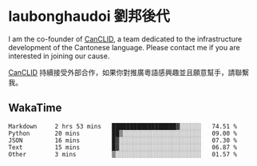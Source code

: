 # laubonghaudoi 劉邦後代

I am the co-founder of [CanCLID](https://github.com/CanCLID), a team dedicated to the infrastructure development of the Cantonese language. Please contact me if you are interested in joining our cause.

[CanCLID](https://github.com/CanCLID) 持續接受外部合作，如果你對推廣粵語感興趣並且願意幫手，請聯繫我。


## WakaTime

<!--START_SECTION:waka-->

```text
Markdown     2 hrs 53 mins   ██████████████████▓░░░░░░   74.51 %
Python       20 mins         ██▒░░░░░░░░░░░░░░░░░░░░░░   09.00 %
JSON         16 mins         █▓░░░░░░░░░░░░░░░░░░░░░░░   07.30 %
Text         15 mins         █▓░░░░░░░░░░░░░░░░░░░░░░░   06.87 %
Other        3 mins          ▒░░░░░░░░░░░░░░░░░░░░░░░░   01.57 %
```

<!--END_SECTION:waka-->
